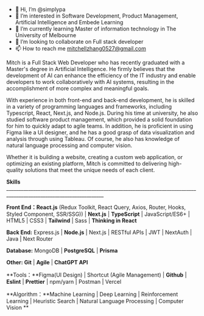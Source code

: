 - 👋 Hi, I’m @simplypa
- 👀 I’m interested in Software Development, Product Management, Artificial Intelligence and Embede Learning
- 🌱 I’m currently learning Master of information technology in The University of Melbourne
- 💞️ I’m looking to collaborate on Full stack developer
- 📫 How to reach me mitchellzhang0527@gmail.com


Mitch is a Full Stack Web Developer who has recently graduated with a Master's degree in Artificial Intelligence. He firmly believes that the development of AI can enhance the efficiency of the IT industry and enable developers to work collaboratively with AI systems, resulting in the accomplishment of more complex and meaningful goals.

With experience in both front-end and back-end development, he is skilled in a variety of programming languages and frameworks, including Typescript, React, Next.js, and Node.js. During his time at university, he also studied software product management, which provided a solid foundation for him to quickly adapt to agile teams. In addition, he is proficient in using Figma like a UI designer, and he has a good grasp of data visualization and analysis through using Tableau. Of course, he also has knowledge of natural language processing and computer vision.

Whether it is building a website, creating a custom web application, or optimizing an existing platform, Mitch is committed to delivering high-quality solutions that meet the unique needs of each client.

**Skills** ______________________________________________________________________________________________________________________ 

**Front End：React.js** (Redux Toolkit, React Query, Axios, Router, Hooks, Styled Component, SSR/SSG)) | **Next.js** | **TypeScript** | JavaScript/ES6+ | HTML5 | CSS3 | **Tailwind** | Sass | **Thinking in React**

**Back End:** Express.js | **Node.js** | Next.js | RESTful APIs | JWT | NextAuth | Java | Next Router

**Database:** MongoDB | **PostgreSQL** | **Prisma**

**Other: Git** | **Agile** | **ChatGPT API**

**Tools：**Figma(UI Design) | Shortcut (Agile Management) | **Github** | **Eslint** | **Prettier** | npm/yarn | Postman | Vercel

**Algorithm：**Machine Learning | Deep Learning | Reinforcement Learning | Heuristic Search | Natural Language Processing | Computer Vision **
